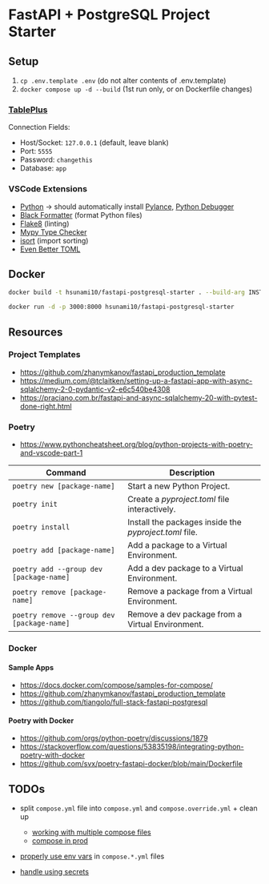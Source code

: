 # FastAPI + PostgreSQL Project Starter

## Setup

1. `cp .env.template .env` (do not alter contents of .env.template)
2. `docker compose up -d --build` (1st run only, or on Dockerfile changes)

### [TablePlus](https://tableplus.com/)

Connection Fields:

- Host/Socket: `127.0.0.1` (default, leave blank)
- Port: `5555` 
- Password: `changethis`
- Database: `app`

### VSCode Extensions

- [Python](https://marketplace.visualstudio.com/items?itemName=ms-python.python) → should automatically install [Pylance](https://marketplace.visualstudio.com/items?itemName=ms-python.vscode-pylance), [Python Debugger](https://marketplace.visualstudio.com/items?itemName=ms-python.debugpy)
- [Black Formatter](https://marketplace.visualstudio.com/items?itemName=ms-python.black-formatter) (format Python files)
- [Flake8](https://marketplace.visualstudio.com/items?itemName=ms-python.flake8) (linting)
- [Mypy Type Checker](https://marketplace.visualstudio.com/items?itemName=ms-python.mypy-type-checker)
- [isort](https://marketplace.visualstudio.com/items?itemName=ms-python.isort) (import sorting)
- [Even Better TOML](https://marketplace.visualstudio.com/items?itemName=tamasfe.even-better-toml)

## Docker

```sh
docker build -t hsunami10/fastapi-postgresql-starter . --build-arg INSTALL_DEV_DEPS=development

docker run -d -p 3000:8000 hsunami10/fastapi-postgresql-starter
```

## Resources

### Project Templates
- https://github.com/zhanymkanov/fastapi_production_template
- https://medium.com/@tclaitken/setting-up-a-fastapi-app-with-async-sqlalchemy-2-0-pydantic-v2-e6c540be4308
- https://praciano.com.br/fastapi-and-async-sqlalchemy-20-with-pytest-done-right.html

### Poetry

- https://www.pythoncheatsheet.org/blog/python-projects-with-poetry-and-vscode-part-1

| Command                                    | Description                                            |
| ------------------------------------------ | ------------------------------------------------------ |
| `poetry new [package-name]`                | Start a new Python Project.                            |
| `poetry init`                              | Create a *pyproject.toml* file interactively.          |
| `poetry install`                           | Install the packages inside the *pyproject.toml* file. |
| `poetry add [package-name]`                | Add a package to a Virtual Environment.                |
| `poetry add --group dev [package-name]`    | Add a dev package to a Virtual Environment.            |
| `poetry remove [package-name]`             | Remove a package from a Virtual Environment.           |
| `poetry remove --group dev [package-name]` | Remove a dev package from a Virtual Environment.       |

### Docker

#### Sample Apps

- https://docs.docker.com/compose/samples-for-compose/
- https://github.com/zhanymkanov/fastapi_production_template
- https://github.com/tiangolo/full-stack-fastapi-postgresql

#### Poetry with Docker

- https://github.com/orgs/python-poetry/discussions/1879
- https://stackoverflow.com/questions/53835198/integrating-python-poetry-with-docker
- https://github.com/svx/poetry-fastapi-docker/blob/main/Dockerfile

## TODOs

- split `compose.yml` file into `compose.yml` and `compose.override.yml` + clean up
  - [working with multiple compose files](https://docs.docker.com/compose/multiple-compose-files/)
  - [compose in prod](https://docs.docker.com/compose/production/)

- [properly use env vars](https://docs.docker.com/compose/environment-variables/) in `compose.*.yml` files
- [handle using secrets](https://docs.docker.com/compose/use-secrets/)